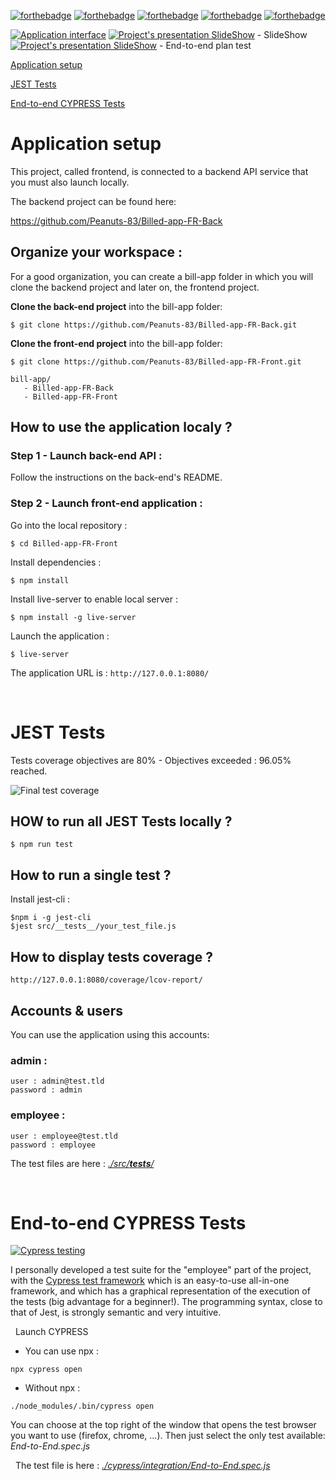 [![forthebadge](https://forthebadge.com/images/badges/validated-html5.svg)](https://developer.mozilla.org/fr/docs/Glossary/HTML5)
[![forthebadge](https://forthebadge.com/images/badges/uses-css.svg)](https://developer.mozilla.org/fr/docs/Web/CSS)
[![forthebadge](./tested-jest.svg)](https://jestjs.io/)
[![forthebadge](./tested-cypress.svg)](https://www.cypress.io/)
[![forthebadge](https://forthebadge.com/images/badges/made-with-javascript.svg)](https://javascript.info/)

[![Application interface](./vignette.png)](./interfaceBilled.png)
[![Project's presentation SlideShow](./pdf.png)](./Slide_P9.pdf) - SlideShow
[![Project's presentation SlideShow](./pdf.png)](./End-to-end_plan_test.pdf) - End-to-end plan test

[Application setup](#application-setup)

[JEST Tests](#jest-tests)

[End-to-end CYPRESS Tests](#end-to-end-cypress-tests)


# Application setup
This project, called frontend, is connected to a backend API service that you must also launch locally.

The backend project can be found here:

 https://github.com/Peanuts-83/Billed-app-FR-Back

## Organize your workspace :


For a good organization, you can create a bill-app folder in which you will clone the backend project and later on, the frontend project.

**Clone the back-end project** into the bill-app folder:

```
$ git clone https://github.com/Peanuts-83/Billed-app-FR-Back.git
```

**Clone the front-end project** into the bill-app folder:

```
$ git clone https://github.com/Peanuts-83/Billed-app-FR-Front.git
```

```
bill-app/
   - Billed-app-FR-Back
   - Billed-app-FR-Front
```

## How to use the application localy ?

### Step 1 - Launch back-end API :

Follow the instructions on the back-end's README.

### Step 2 - Launch front-end application :

Go into the local repository :
```
$ cd Billed-app-FR-Front
```

Install dependencies :
```
$ npm install
```

Install live-server to enable local server :
```
$ npm install -g live-server
```

Launch the application :
```
$ live-server
```

The application URL is : `http://127.0.0.1:8080/`

&nbsp;
# JEST Tests

Tests coverage objectives are 80% - Objectives exceeded : 96.05% reached.

![Final test coverage](./coverage.png)

## HOW to run all JEST Tests locally ?

```
$ npm run test
```

## How to run a single test ?

Install jest-cli :

```
$npm i -g jest-cli
$jest src/__tests__/your_test_file.js
```

## How to display tests coverage ?

`http://127.0.0.1:8080/coverage/lcov-report/`

## Accounts & users

You can use the application using this accounts:

### admin :
```
user : admin@test.tld
password : admin
```
### employee :
```
user : employee@test.tld
password : employee
```

The test files are here : [*./src/__tests__/*](./src/__tests__/)

&nbsp;
# End-to-end CYPRESS Tests

[![Cypress testing](./cypress.png)](./cypress_E2E.png)

I personally developed a test suite for the "employee" part of the project, with the [Cypress test framework](https://www.cypress.io/) which is an easy-to-use all-in-one framework, and which has a graphical representation of the execution of the tests (big advantage for a beginner!). The programming syntax, close to that of Jest, is strongly semantic and very intuitive.


&nbsp;
Launch CYPRESS
* You can use npx :
```
npx cypress open
```
* Without npx :
```
./node_modules/.bin/cypress open
```
You can choose at the top right of the window that opens the test browser you want to use (firefox, chrome, ...).
Then just select the only test available: *End-to-End.spec.js*


&nbsp;
The test file is here : [*./cypress/integration/End-to-End.spec.js*](./cypress/integration/End-to-End.spec.js)